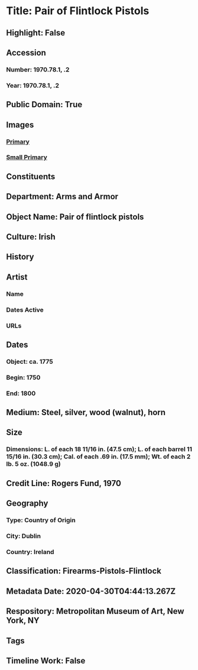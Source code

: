 # Title: Pair of Flintlock Pistols
## Highlight: False
## Accession
### Number: 1970.78.1, .2
### Year: 1970.78.1, .2
## Public Domain: True
## Images
### [Primary](https://images.metmuseum.org/CRDImages/aa/original/DP339528.jpg)
### [Small Primary](https://images.metmuseum.org/CRDImages/aa/web-large/DP339528.jpg)
## Constituents
## Department: Arms and Armor
## Object Name: Pair of flintlock pistols
## Culture: Irish
## History
## Artist
### Name
### Dates Active
### URLs
## Dates
### Object: ca. 1775
### Begin: 1750
### End: 1800
## Medium: Steel, silver, wood (walnut), horn
## Size
### Dimensions: L. of each 18 11/16 in. (47.5 cm); L. of each barrel 11 15/16 in. (30.3 cm); Cal. of each .69 in. (17.5 mm); Wt. of each 2 lb. 5 oz. (1048.9 g)
## Credit Line: Rogers Fund, 1970
## Geography
### Type: Country of Origin
### City: Dublin
### Country: Ireland
## Classification: Firearms-Pistols-Flintlock
## Metadata Date: 2020-04-30T04:44:13.267Z
## Respository: Metropolitan Museum of Art, New York, NY
## Tags
## Timeline Work: False